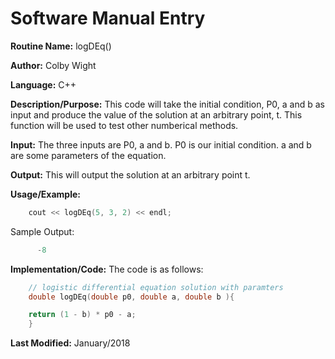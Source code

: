 # Software Manual Entry

**Routine Name:**  logDEq()

**Author:** Colby Wight

**Language:** C++

**Description/Purpose:**  This code will take the initial condition, P0, a and b as input and produce the value of the solution at an arbitrary point, t. This function will be used to test other numberical methods.

**Input:** The three inputs are P0, a and b. P0 is our initial condition. a and b are some parameters of the equation. 

**Output:** This will output the solution at an arbitrary point t.  

**Usage/Example:** 

```C++
    cout << logDEq(5, 3, 2) << endl;

```

Sample Output:

```C++
      -8
```

**Implementation/Code:** The code is as follows:
```C++
    // logistic differential equation solution with paramters
    double logDEq(double p0, double a, double b ){

    return (1 - b) * p0 - a;
    }
```
**Last Modified:** January/2018
